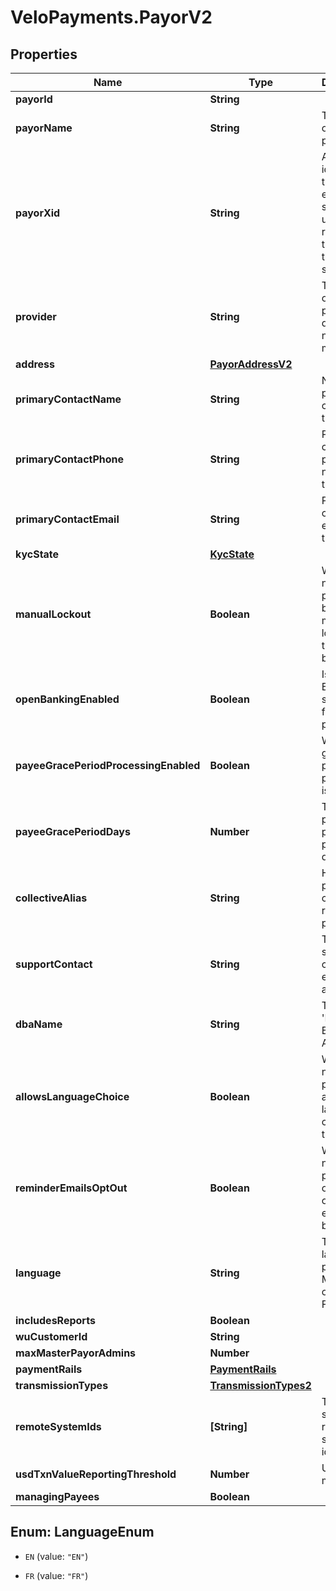 # VeloPayments.PayorV2

## Properties

Name | Type | Description | Notes
------------ | ------------- | ------------- | -------------
**payorId** | **String** |  | [readonly] 
**payorName** | **String** | The name of the payor. | 
**payorXid** | **String** | A unique identifier that an external system uses to reference the payor in their system | [optional] 
**provider** | **String** | The source of the payorXid, default is null which means Velo | [optional] 
**address** | [**PayorAddressV2**](PayorAddressV2.md) |  | [optional] 
**primaryContactName** | **String** | Name of primary contact for the payor. | [optional] 
**primaryContactPhone** | **String** | Primary contact phone number for the payor. | [optional] 
**primaryContactEmail** | **String** | Primary contact email for the payor. | [optional] 
**kycState** | [**KycState**](KycState.md) |  | [optional] 
**manualLockout** | **Boolean** | Whether or not the payor has been manually locked by the backoffice. | [optional] 
**openBankingEnabled** | **Boolean** | Is Open Banking supported for this payor | [optional] 
**payeeGracePeriodProcessingEnabled** | **Boolean** | Whether grace period processing is enabled. | [optional] [readonly] 
**payeeGracePeriodDays** | **Number** | The grace period for paying payees in days. | [optional] [readonly] 
**collectiveAlias** | **String** | How the payor has chosen to refer to payees. | [optional] 
**supportContact** | **String** | The payor’s support contact email address. | [optional] 
**dbaName** | **String** | The payor’s &#39;Doing Business As&#39; name. | [optional] 
**allowsLanguageChoice** | **Boolean** | Whether or not the payor allows language choice in the UI. | [optional] 
**reminderEmailsOptOut** | **Boolean** | Whether or not the payor has opted-out of reminder emails being sent. | [optional] [readonly] 
**language** | **String** | The payor’s language preference. Must be one of [EN, FR]. | [optional] 
**includesReports** | **Boolean** |  | [optional] 
**wuCustomerId** | **String** |  | [optional] 
**maxMasterPayorAdmins** | **Number** |  | [optional] 
**paymentRails** | [**PaymentRails**](PaymentRails.md) |  | [optional] 
**transmissionTypes** | [**TransmissionTypes2**](TransmissionTypes2.md) |  | [optional] 
**remoteSystemIds** | **[String]** | The payor’s supported remote systems by id | [optional] 
**usdTxnValueReportingThreshold** | **Number** | USD in minor units | [optional] 
**managingPayees** | **Boolean** |  | [optional] 



## Enum: LanguageEnum


* `EN` (value: `"EN"`)

* `FR` (value: `"FR"`)




